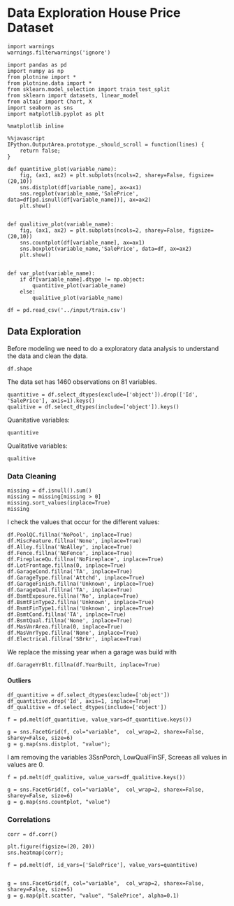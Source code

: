 # Data Exploration House Price Dataset

```{.python .input  n=135}
import warnings
warnings.filterwarnings('ignore')
```

```{.python .input  n=136}
import pandas as pd
import numpy as np
from plotnine import *
from plotnine.data import *
from sklearn.model_selection import train_test_split
from sklearn import datasets, linear_model
from altair import Chart, X
import seaborn as sns
import matplotlib.pyplot as plt

```

```{.python .input  n=137}
%matplotlib inline
```

```{.python .input  n=138}
%%javascript
IPython.OutputArea.prototype._should_scroll = function(lines) {
    return false;
}
```

```{.python .input  n=157}
def quantitive_plot(variable_name):
    fig, (ax1, ax2) = plt.subplots(ncols=2, sharey=False, figsize=(20,10))
    sns.distplot(df[variable_name], ax=ax1)
    sns.regplot(variable_name,'SalePrice', data=df[pd.isnull(df[variable_name])], ax=ax2)
    plt.show()
    
    
def qualitive_plot(variable_name):
    fig, (ax1, ax2) = plt.subplots(ncols=2, sharey=False, figsize=(20,10))
    sns.countplot(df[variable_name], ax=ax1)
    sns.boxplot(variable_name,'SalePrice', data=df, ax=ax2)
    plt.show()


def var_plot(variable_name):
    if df[variable_name].dtype != np.object:
        quantitive_plot(variable_name)
    else:
        qualitive_plot(variable_name)
```

```{.python .input  n=140}
df = pd.read_csv('../input/train.csv')
```

## Data Exploration

Before modeling we need to do a exploratory data analysis to understand the data
and clean the data.

```{.python .input  n=141}
df.shape
```

The data set has 1460 observations on 81 variables.

```{.python .input  n=142}
quantitive = df.select_dtypes(exclude=['object']).drop(['Id', 'SalePrice'], axis=1).keys()
qualitive = df.select_dtypes(include=['object']).keys()
```

Quanitative variables:

```{.python .input  n=143}
quantitive
```

Qualitative variables:

```{.python .input  n=144}
qualitive
```

### Data Cleaning

```{.python .input  n=145}
missing = df.isnull().sum()
missing = missing[missing > 0]
missing.sort_values(inplace=True)
missing
```

I check the values that occur for the different values:

```{.python .input  n=18}
df.PoolQC.fillna('NoPool', inplace=True)
df.MiscFeature.fillna('None', inplace=True)
df.Alley.fillna('NoAlley', inplace=True)
df.Fence.fillna('NoFence', inplace=True)
df.FireplaceQu.fillna('NoFireplace', inplace=True)
df.LotFrontage.fillna(0, inplace=True)
df.GarageCond.fillna('TA', inplace=True)
df.GarageType.fillna('Attchd', inplace=True)
df.GarageFinish.fillna('Unknown', inplace=True)
df.GarageQual.fillna('TA', inplace=True)
df.BsmtExposure.fillna('No', inplace=True)
df.BsmtFinType2.fillna('Unknown', inplace=True)
df.BsmtFinType1.fillna('Unknown', inplace=True)
df.BsmtCond.fillna('TA', inplace=True)
df.BsmtQual.fillna('None', inplace=True)
df.MasVnrArea.fillna(0, inplace=True)
df.MasVnrType.fillna('None', inplace=True)
df.Electrical.fillna('SBrkr', inplace=True)
```

We replace the missing year when a garage was build with

```{.python .input  n=19}
df.GarageYrBlt.fillna(df.YearBuilt, inplace=True)
```

#### Outliers

```{.python .input  n=20}
df_quantitive = df.select_dtypes(exclude=['object'])
df_quantitive.drop('Id', axis=1, inplace=True)
df_qualitive = df.select_dtypes(include=['object'])
```

```{.python .input  n=21}
f = pd.melt(df_quantitive, value_vars=df_quantitive.keys())

g = sns.FacetGrid(f, col="variable",  col_wrap=2, sharex=False, sharey=False, size=6)
g = g.map(sns.distplot, "value");
```

I am removing the variables 3SsnPorch, LowQualFinSF, Screeas all values in
values are 0.

```{.python .input  n=22}
f = pd.melt(df_qualitive, value_vars=df_qualitive.keys())

g = sns.FacetGrid(f, col="variable",  col_wrap=2, sharex=False, sharey=False, size=6)
g = g.map(sns.countplot, "value")
```

### Correlations

```{.python .input  n=25}
corr = df.corr()

plt.figure(figsize=(20, 20))
sns.heatmap(corr);
```

```{.python .input}
f = pd.melt(df, id_vars=['SalePrice'], value_vars=quantitive)


g = sns.FacetGrid(f, col="variable",  col_wrap=2, sharex=False, sharey=False, size=5)
g = g.map(plt.scatter, "value", "SalePrice", alpha=0.1)
```
